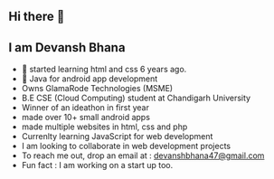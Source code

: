 ## Hi there 👋
## I am Devansh Bhana
- 🔭 started learning html and css 6 years ago.
- 🌱 Java for android app development
- Owns GlamaRode Technologies (MSME)
- B.E CSE (Cloud Computing) student at Chandigarh University
- Winner of an ideathon in first year
- made over 10+ small android apps
- made multiple websites in html, css and php
- Currenlty learning JavaScript for web development
- I am looking to collaborate in web development projects
- To reach me out, drop an email at : devanshbhana47@gmail.com
- Fun fact : I am working on a start up too.
<!--
**devansh-bhana-123/devansh-bhana-123** is a ✨ _special_ ✨ repository because its `README.md` (this file) appears on your GitHub profile.

Here are some ideas to get you started:

- 🔭 I’m currently working on ...
- 🌱 I’m currently learning ...
- 👯 I’m looking to collaborate on ...
- 🤔 I’m looking for help with ...
- 💬 Ask me about ...
- 📫 How to reach me: ...
- 😄 Pronouns: ...
- ⚡ Fun fact: ...
-->
